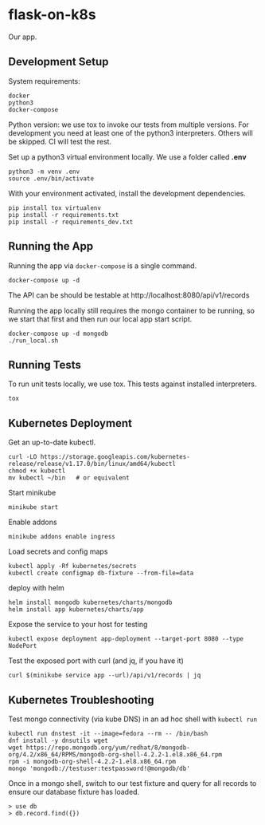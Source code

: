 # flask-on-k8s

Our app.

## Development Setup

System requirements:

```
docker
python3
docker-compose
```

Python version: we use tox to invoke our tests from multiple versions. For development you need
at least one of the python3 interpreters. Others will be skipped. CI will test the rest.

Set up a python3 virtual environment locally. We use a folder called **.env**

```
python3 -m venv .env
source .env/bin/activate
```

With your environment activated, install the development dependencies.

```
pip install tox virtualenv
pip install -r requirements.txt
pip install -r requirements_dev.txt
```

## Running the App

Running the app via `docker-compose` is a single command.

```
docker-compose up -d
```

The API can be should be testable at http://localhost:8080/api/v1/records 

Running the app locally still requires the mongo container to be running, so we
start that first and then run our local app start script.

```
docker-compose up -d mongodb
./run_local.sh
```

## Running Tests

To run unit tests locally, we use tox. This tests against installed interpreters.

```
tox
```

## Kubernetes Deployment

Get an up-to-date kubectl.

```
curl -LO https://storage.googleapis.com/kubernetes-release/release/v1.17.0/bin/linux/amd64/kubectl
chmod +x kubectl
mv kubectl ~/bin   # or equivalent
```

Start minikube

```
minikube start
```

Enable addons

```
minikube addons enable ingress
```

Load secrets and config maps

```
kubectl apply -Rf kubernetes/secrets
kubectl create configmap db-fixture --from-file=data
```

deploy with helm

```
helm install mongodb kubernetes/charts/mongodb
helm install app kubernetes/charts/app
```

Expose the service to your host for testing

```
kubectl expose deployment app-deployment --target-port 8080 --type NodePort
```

Test the exposed port with curl (and jq, if you have it)

```
curl $(minikube service app --url)/api/v1/records | jq
```

## Kubernetes Troubleshooting

Test mongo connectivity (via kube DNS) in an ad hoc shell with `kubectl run`

```
kubectl run dnstest -it --image=fedora --rm -- /bin/bash
dnf install -y dnsutils wget
wget https://repo.mongodb.org/yum/redhat/8/mongodb-org/4.2/x86_64/RPMS/mongodb-org-shell-4.2.2-1.el8.x86_64.rpm
rpm -i mongodb-org-shell-4.2.2-1.el8.x86_64.rpm 
mongo 'mongodb://testuser:testpassword!@mongodb/db'
```

Once in a mongo shell, switch to our test fixture and query for all records to
ensure our database fixture has loaded.

```
> use db
> db.record.find({})
```
